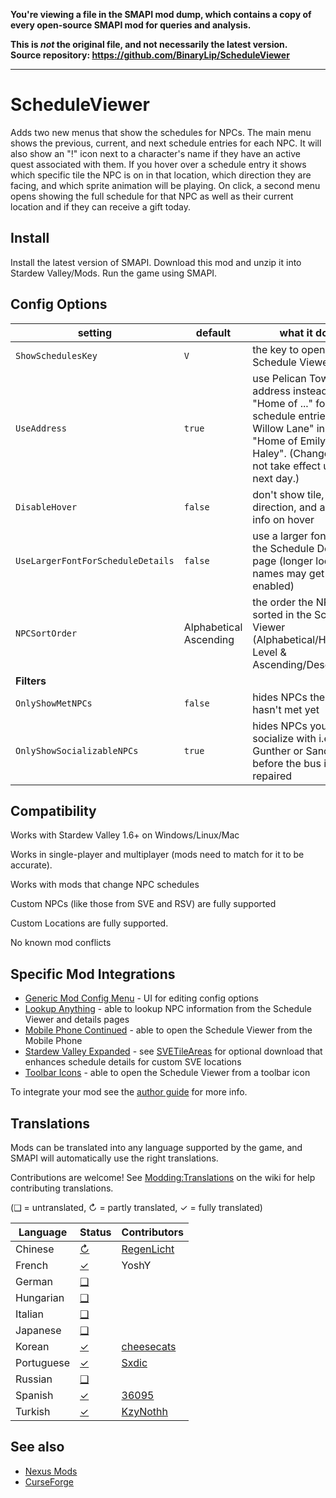 **You're viewing a file in the SMAPI mod dump, which contains a copy of every open-source SMAPI mod
for queries and analysis.**

**This is _not_ the original file, and not necessarily the latest version.**  
**Source repository: https://github.com/BinaryLip/ScheduleViewer**

----

# ScheduleViewer

Adds two new menus that show the schedules for NPCs. The main menu shows the previous, current, and next schedule entries for each NPC. It will also show an "!" icon next to a character's name if they have an active quest associated with them. If you hover over a schedule entry it shows which specific tile the NPC is on in that location, which direction they are facing, and which sprite animation will be playing. On click, a second menu opens showing the full schedule for that NPC as well as their current location and if they can receive a gift today.

## Install

Install the latest version of SMAPI.
Download this mod and unzip it into Stardew Valley/Mods.
Run the game using SMAPI.

## Config Options

| setting                           | default                | what it does                                                                                           |
| --------------------------------- | ---------------------- | ------------------------------------------------------------------------------------------------------ |
| `ShowSchedulesKey`                | `V`                    | the key to open the Schedule Viewer                                                                    |
| `UseAddress`                      | `true`                 | use Pelican Town address instead of "Home of ..." for schedule entries i.e. "2 Willow Lane" instead of "Home of Emily & Haley". (Changes may not take effect until the next day.) |
| `DisableHover`                    | `false`                | don't show tile, facing direction, and animation info on hover                                         |
| `UseLargerFontForScheduleDetails` | `false`                | use a larger font size on the Schedule Details page (longer location names may get cut off if enabled) |
| `NPCSortOrder`                    | Alphabetical Ascending | the order the NPCs are sorted in the Schedule Viewer (Alphabetical/Heart Level & Ascending/Descending) |
| **Filters**                       |
| `OnlyShowMetNPCs`                 | `false`                | hides NPCs the farmer hasn't met yet                                                                   |
| `OnlyShowSocializableNPCs`        | `true`                 | hides NPCs you can't socialize with i.e. Gunther or Sandy before the bus is repaired                   |

## Compatibility

Works with Stardew Valley 1.6+ on Windows/Linux/Mac

Works in single-player and multiplayer (mods need to match for it to be accurate).

Works with mods that change NPC schedules

Custom NPCs (like those from SVE and RSV) are fully supported

Custom Locations are fully supported.

No known mod conflicts

## Specific Mod Integrations

- [Generic Mod Config Menu](https://www.nexusmods.com/stardewvalley/mods/5098) - UI for editing config options
- [Lookup Anything](https://www.nexusmods.com/stardewvalley/mods/541) - able to lookup NPC information from the Schedule Viewer and details pages
- [Mobile Phone Continued](https://www.nexusmods.com/stardewvalley/mods/21017) - able to open the Schedule Viewer from the Mobile Phone
- [Stardew Valley Expanded](https://www.nexusmods.com/stardewvalley/mods/3753) - see [SVETileAreas](..\SVETileAreas) for optional download that enhances schedule details for custom SVE locations
- [Toolbar Icons](https://www.nexusmods.com/stardewvalley/mods/21017) - able to open the Schedule Viewer from a toolbar icon

To integrate your mod see the [author guide](author-guide.md) for more info.

## Translations

<!--

    This section is auto-generated using a script, there's no need to edit it manually.
    https://github.com/Pathoschild/StardewScripts/tree/main/create-translation-summary

-->

Mods can be translated into any language supported by the game, and SMAPI will automatically
use the right translations.

Contributions are welcome! See [Modding:Translations](https://stardewvalleywiki.com/Modding:Translations)
on the wiki for help contributing translations.

(❑ = untranslated, ↻ = partly translated, ✓ = fully translated)

| Language   | Status                           | Contributors                                            |
| ---------- | -------------------------------- | ------------------------------------------------------- |
| Chinese    | [↻](ScheduleViewer/i18n/zh.json) | [RegenLicht](https://www.nexusmods.com/users/102031818) |
| French     | [✓](ScheduleViewer/i18n/fr.json) | YoshY                                                   |
| German     | [❑](ScheduleViewer/i18n)         | &nbsp;                                                  |
| Hungarian  | [❑](ScheduleViewer/i18n)         | &nbsp;                                                  |
| Italian    | [❑](ScheduleViewer/i18n)         | &nbsp;                                                  |
| Japanese   | [❑](ScheduleViewer/i18n)         | &nbsp;                                                  |
| Korean     | [✓](ScheduleViewer/i18n/ko.json) | [cheesecats](https://www.nexusmods.com/users/88438538)  |
| Portuguese | [✓](ScheduleViewer/i18n/pt.json) | [Sxdic](https://www.nexusmods.com/users/34556965)       |
| Russian    | [❑](ScheduleViewer/i18n)         | &nbsp;                                                  |
| Spanish    | [✓](ScheduleViewer/i18n/es.json) | [36095](https://github.com/36095)                       |
| Turkish    | [✓](ScheduleViewer/i18n/tr.json) | [KzyNothh](https://www.nexusmods.com/users/94536368)    |

## See also

- [Nexus Mods](https://www.nexusmods.com/stardewvalley/mods/19305)
- [CurseForge](https://www.curseforge.com/stardewvalley/mods/schedule-viewer)
